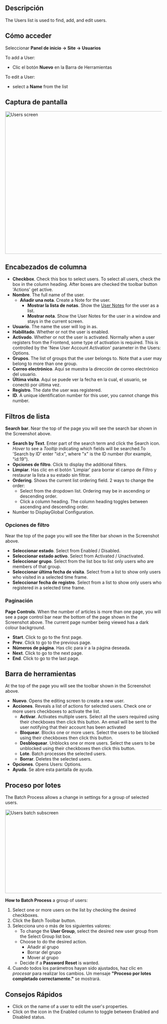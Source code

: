 <!-- Filename: Help4.x:Users / Display title: Usuarios -->

## Descripción

The Users list is used to find, add, and edit users.

## Cómo acceder
Seleccionar **Panel de inicio → Site → Usuarios**

To add a User:

- Clic el botón **Nuevo** en la Barra de Herramientas

To edit a User:

- select a **Name** from the list

## Captura de pantalla

<img
src="https://docs.joomla.org/images/thumb/9/99/Help-4x-Users-screen-es.png/800px-Help-4x-Users-screen-es.png"
decoding="async"
srcset="https://docs.joomla.org/images/thumb/9/99/Help-4x-Users-screen-es.png/1200px-Help-4x-Users-screen-es.png 1.5x, https://docs.joomla.org/images/thumb/9/99/Help-4x-Users-screen-es.png/1600px-Help-4x-Users-screen-es.png 2x"
data-file-width="2618" data-file-height="1500" width="800" height="458"
alt="Users screen" />

## Encabezados de columna

- **Checkbox**. Check this box to select users. To select all users,
  check the box in the column heading. After boxes are checked the
  toolbar button 'Actions' get active.
- **Nombre**. The full name of the user.
  - **Añadir una nota**. Create a Note for the user.
    - **Mostrar la lista de notas**. Show the
      <a href="https://docs.joomla.org/Help4.x:User_Notes/es" class="new"
      title="Special:MyLanguage/Help4.x:User Notes/es (page does not exist)">User
      Notes</a> for the user as a list.
    - **Mostrar nota**. Show the User Notes for the user in a window and
      stays in the current screen.
- **Usuario**. The name the user will log in as.
- **Habilitado**. Whether or not the user is enabled.
- **Activado**. Whether or not the user is activated. Normally when a
  user registers from the Frontend, some type of activation is required.
  This is controlled by the 'New User Account Activation' parameter in
  the Users: Options.
- **Grupos**. The list of groups that the user belongs to. Note that a
  user may belong to more than one group.
- **Correo electrónico**. Aquí se muestra la dirección de correo
  electrónico del usuario.
- **Última visita**. Aquí se puede ver la fecha en la cual, el usuario,
  se conectó por última vez.
- **Registro**. The date the user was registered.
- **ID**. A unique identification number for this user, you cannot
  change this number.

## Filtros de lista

**Search bar**. Near the top of the page you will see the search bar
shown in the Screenshot above.

- **Search by Text**. Enter part of the search term and click the Search
  icon. *Hover* to see a *Tooltip* indicating which fields will be
  searched.To 'Search by ID' enter "id:x", where "x" is the ID number
  (for example, "id:19").
- **Opciones de filtro**. Click to display the additional filters.
- **Limpiar**. Has clic en el botón 'Limpiar' para borrar el campo de
  Filtro y restaurar la lista a su estado sin filtrar.
- **Ordering**. Shows the current list ordering field. 2 ways to change
  the order:
  - Select from the dropdown list. Ordering may be in ascending or
    descending order.
  - Click a column heading. The column heading toggles between ascending
    and descending order.
- Number to DisplayGlobal Configuration.

### Opciones de filtro

Near the top of the page you will see the filter bar shown in the
Screenshot above.

- **Seleccionar estado**. Select from Enabled / Disabled.
- **Seleccionar estado activo**. Select from Activated / Unactivated.
- **Seleccionar grupo**. Select from the list box to list only users who
  are members of that group.
- **Seleccionar última fecha de visita**. Select from a list to show
  only users who visited in a selected time frame.
- **Seleccionar fecha de registro**. Select from a list to show only
  users who registered in a selected time frame.

### Paginación

**Page Controls**. When the number of articles is more than one page,
you will see a page control bar near the bottom of the page shown in the
Screenshot above. The current page number being viewed
has a dark colour background.

- **Start**. Click to go to the first page.
- **Prev**. Click to go to the previous page.
- **Números de página**. Has clic para ir a la página deseada.
- **Next**. Click to go to the next page.
- **End**. Click to go to the last page.

## Barra de herramientas

At the top of the page you will see the toolbar shown in the
Screenshot above.

- **Nuevo**. Opens the editing screen to create a new user.
- **Acciones**. Reveals a list of actions for selected users. Check one
  or more users checkboxes to activate the list.
  - **Activar**. Activates multiple users. Select all the users required
    using their checkboxes then click this button. An email will be sent
    to the user notifying that their account has been activated
  - **Bloquear**. Blocks one or more users. Select the users to be
    blocked using their checkboxes then click this button.
  - **Desbloquear**. Unblocks one or more users. Select the users to be
    unblocked using their checkboxes then click this button.
  - **Lote**. Batch processes the selected users.
  - **Borrar**. Deletes the selected users.
- **Opciones**. Opens Users: Options.
- **Ayuda**. Se abre esta pantalla de ayuda.

## Proceso por lotes

The Batch Process allows a change in settings for a group of selected
users.

<img
src="https://docs.joomla.org/images/thumb/e/e2/Help-4x-Users-batch-subscreen-es.png/600px-Help-4x-Users-batch-subscreen-es.png"
decoding="async"
srcset="https://docs.joomla.org/images/thumb/e/e2/Help-4x-Users-batch-subscreen-es.png/900px-Help-4x-Users-batch-subscreen-es.png 1.5x, https://docs.joomla.org/images/thumb/e/e2/Help-4x-Users-batch-subscreen-es.png/1200px-Help-4x-Users-batch-subscreen-es.png 2x"
data-file-width="1598" data-file-height="717" width="600" height="269"
alt="Users batch subscreen" />

**How to Batch Process** a group of users:

1.  Select one or more users on the list by checking the desired
    checkboxes.
2.  Click the Batch Toolbar button.
3.  Selecciona uno o más de los siguientes valores:
    - To change the **User Group**, select the desired new user group
      from the Select Group list box.
    - Choose to do the desired action.
      - Añadir al grupo
      - Borrar del grupo
      - Mover al grupo
    - Decide if a **Password Reset** is wanted.
4.  Cuando todos los parámetros hayan sido ajustados, haz clic en
    *procesar* para realizar los cambios. Un mensaje **"Proceso por
    lotes completado correctamente."** se mostrará.

## Consejos Rápidos

- Click on the name of a user to edit the user's properties.
- Click on the icon in the Enabled column to toggle between Enabled and
  Disabled status.
